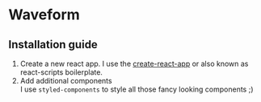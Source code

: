 Waveform
========

Installation guide
------------------

1. Create a new react app. I use the [create-react-app](https://github.com/facebookincubator/create-react-app) or also known as react-scripts boilerplate.
2. Add additional components  
   I use `styled-components` to style all those fancy looking components ;)

